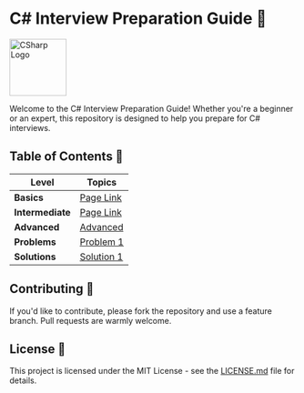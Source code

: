 # C# Interview Preparation Guide 📘

<img src="https://upload.wikimedia.org/wikipedia/commons/4/4f/Csharp_Logo.png" alt="CSharp Logo" width="100" />


Welcome to the C# Interview Preparation Guide! Whether you're a beginner or an expert, this repository is designed to help you prepare for C# interviews. 

## Table of Contents 📑

| **Level**  | **Topics**                                    |
|------------|-----------------------------------------------|
| **Basics** | [Page Link](Basics)         |
| **Intermediate** | [Page Link](Intermediate) |
| **Advanced** | [Advanced](Advanced)         |
| **Problems** | [Problem 1](Problems)            |
| **Solutions** | [Solution 1](Solutions)        |

## Contributing 🤝

If you'd like to contribute, please fork the repository and use a feature branch. Pull requests are warmly welcome.

## License 📝

This project is licensed under the MIT License - see the [LICENSE.md](LICENSE.md) file for details.
